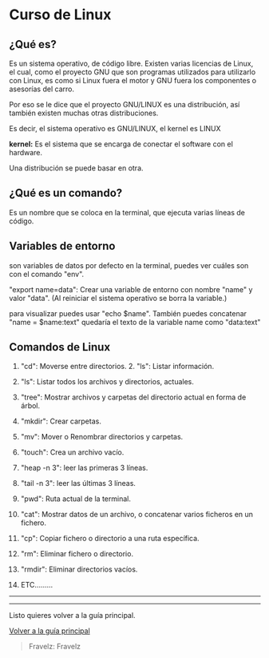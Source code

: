 # Curso de Linux

## ¿Qué es? 

Es un sistema operativo, de código libre. Existen varias licencias de Linux, el cual, como el proyecto GNU que son programas utilizados para utilizarlo con Linux, es como si Linux fuera el motor y GNU fuera los componentes o asesorías del carro.

Por eso se le dice que el proyecto GNU/LINUX es una distribución, así también existen muchas otras distribuciones.

Es decir, el sistema operativo es GNU/LINUX, el kernel es LINUX

**kernel:** Es el sistema que se encarga de conectar el software con el hardware.

Una distribución se puede basar en otra.

## ¿Qué es un comando? 

Es un nombre que se coloca en la terminal, que ejecuta varias líneas de código.

## Variables de entorno

son variables de datos por defecto en la terminal, puedes ver cuáles son con el comando "env".

"export name=data": Crear una variable de entorno con nombre "name" y valor "data". (Al reiniciar el sistema operativo se borra la variable.)

para visualizar puedes usar "echo $name". También puedes concatenar "name = $name:text" quedaría el texto de la variable name como "data:text"

## Comandos de Linux

1. "cd": Moverse entre directorios. 2. "ls": Listar información.

2. "ls": Listar todos los archivos y directorios, actuales.

3. "tree": Mostrar archivos y carpetas del directorio actual en forma de árbol.

4. "mkdir": Crear carpetas.

5. "mv": Mover o Renombrar directorios y carpetas.

6. "touch": Crea un archivo vacío. 

7. "heap -n 3": leer las primeras 3 líneas. 

8. "tail -n 3": leer las últimas 3 líneas. 

9. "pwd": Ruta actual de la terminal.

10. "cat": Mostrar datos de un archivo, o concatenar varios ficheros en un fichero.

11. "cp": Copiar fichero o directorio a una ruta específica.

12. "rm": Eliminar fichero o directorio.

13. "rmdir": Eliminar directorios vacíos.

14. ETC.........

---

---

Listo quieres volver a la guía principal.

[Volver a la guía principal](./../readme.md)

> Fravelz: Fravelz

